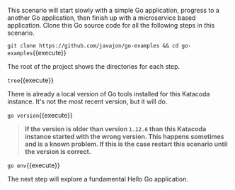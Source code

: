 This scenario will start slowly with a simple Go application, progress to a another Go application, then finish up with a microservice based application. Clone this Go source code for all the following steps in this scenario.

`git clone https://github.com/javajon/go-examples && cd go-examples`{{execute}}

The root of the project shows the directories for each step.

`tree`{{execute}}

There is already a local version of Go tools installed for this Katacoda instance. It's not the most recent version, but it will do.

`go version`{{execute}}

> **If the version is older than version `1.12.6` than this Katacoda instance started with the wrong version. This happens sometimes and is a known problem. If this is the case restart this scenario until the version is correct.**

`go env`{{execute}}

The next step will explore a fundamental Hello Go application.
